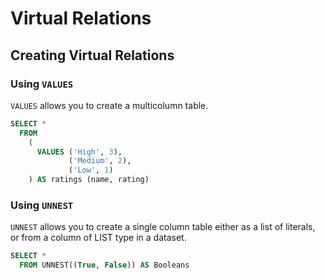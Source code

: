 # Virtual Relations

## Creating Virtual Relations

### Using `VALUES`

`VALUES` allows you to create a multicolumn table.

~~~sql
SELECT * 
  FROM
    (
      VALUES ('High', 3),
             ('Medium', 2),
             ('Low', 1)
    ) AS ratings (name, rating)
~~~

### Using `UNNEST`

`UNNEST` allows you to create a single column table either as a list of literals, or from a column of LIST type in a dataset.

~~~sql
SELECT * 
  FROM UNNEST((True, False)) AS Booleans
~~~

